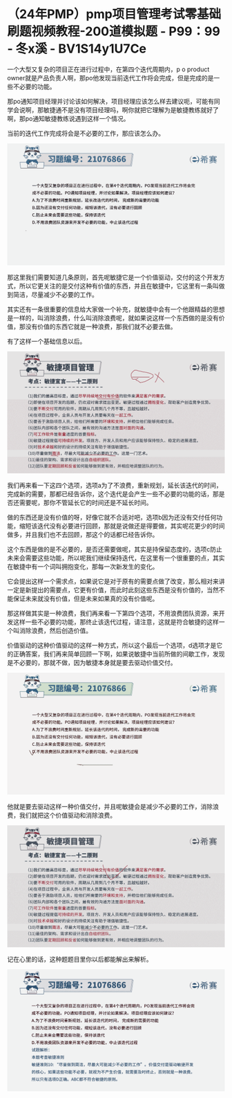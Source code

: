 # （24年PMP）pmp项目管理考试零基础刷题视频教程-200道模拟题 - P99：99 - 冬x溪 - BV1S14y1U7Ce

一个大型又复杂的项目正在进行过程中，在第四个迭代周期内，p o product owner就是产品负责人啊，那po他发现当前迭代工作将会完成，但是完成的是一些不必要的功能。

那po通知项目经理并讨论该如何解决，项目经理应该怎么样去建议呃，可能有同学会说啊，那敏捷通不是没有项目经理吗，啊你就把它理解为是敏捷教练就好了啊，那po通知敏捷教练说遇到这样一个情况。

当前的迭代工作完成将会是不必要的工作，那应该怎么办。

![](img/76eb24b3ca1e455f9962659b82651da6_1.png)

那这里我们需要知道几条原则，首先呢敏捷它是一个价值驱动，交付的这个开发方式，所以它更关注的是交付这种有价值的东西，并且在敏捷中，它这里有一条叫做到简洁，尽量减少不必要的工作。

其实还有一条很重要的信息给大家做一个补充，就敏捷中会有一个他跟精益的思想是一样的，叫消除浪费，什么叫消除浪费呢，就如果说这样一个东西做的是没有价值，那没有价值的东西它就是一种浪费，那我们就不必要去做。

有了这样一个基础信息以后。

![](img/76eb24b3ca1e455f9962659b82651da6_3.png)

我们再来看一下这四个选项，选项a为了不浪费，重新规划，延长该迭代的时间，完成新的需要，那都已经告诉你，这个迭代是会产生一些不必要的功能的话，那是否还需要呢，那你不管延长它的时间还是不延长时间。

做的东西还是没有价值的呀，好像它就不合适对吧，选项b因为还没有交付任何功能，缩短该迭代没有必要进行回顾，那就是说做还是得要做，其实呢花更少的时间做多，并且我们也不去回顾，那这个的话都已经告诉你。

这个东西是做的是不必要的，是否还需要做呢，其实是持保留态度的，选项c防止未来会需要这些功能，所以呢我们继续保持迭代，在这里有一个很重要的点，其实在敏捷中有一个词叫拥抱变化，那每一次新发生的变化。

它会提出这样一个需求点，如果说它是对于原有的需要点做了改变，那么相对来讲一定是新提出的需要点，它更有价值，而此时此刻这些东西是没有价值的，当然不能保证未来就没有价值，但是未来如果真的没有价值呢。

那这样做其实是一种浪费，我们再来看一下第四个选项，不用浪费团队资源，来开发这样一些不必要的功能，那终止该迭代过程，请注意，这就是符合敏捷的这样一个叫消除浪费，然后创造价值。

价值驱动的这种价值驱动的这样一种方式，所以这个最后一个选项，d选项才是它的正确答案，我们再来简单回顾一下啊，如果说敏捷中当前所做的间歇工作，发现是不必要的，那就不做，因为敏捷本身就是要去驱动价值交付。



![](img/76eb24b3ca1e455f9962659b82651da6_5.png)

他就是要去驱动这样一种价值交付，并且呢敏捷会是减少不必要的工作，消除浪费，我们就把这个价值驱动和消除浪费。



![](img/76eb24b3ca1e455f9962659b82651da6_7.png)

记在心里的话，这种题题目里你以后都能解出来解析。

![](img/76eb24b3ca1e455f9962659b82651da6_9.png)